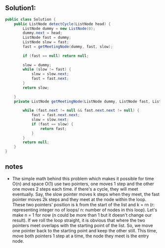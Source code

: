 ## Solution1:
``` java
public class Solution {
    public ListNode detectCycle(ListNode head) {
        ListNode dummy = new ListNode(0);
        dummy.next = head;
        ListNode fast = dummy;
        ListNode slow = fast;
        fast = getMeetingNode(dummy, fast, slow);
        
        if (fast == null) return null;
        
        slow = dummy;
        while (slow != fast) {
            slow = slow.next;
            fast = fast.next;
        }
        return slow;
        
    }
    private ListNode getMeetingNode(ListNode dummy, ListNode fast, ListNode slow) {
        
        while (fast.next != null && fast.next.next != null) {
            fast = fast.next.next;
            slow = slow.next;
            if (fast == slow) {
                return fast;
            }
        }
        return null;
    }
}
```

## notes
* The simple math behind this problem which makes it possible for time O(n) and space O(1)
use two pointers, one moves 1 step and the other one moves 2 steps each time. if there's a cycle, they will meet 
eventually. Say, the slow pointer moves k steps when they meet, the fast pointer moves 2k steps and they meet at
the node within the loop. These two pointers' position is k from the start of the list and k = rn 
(r: representing integer no of loops/ n: number of nodes in this loop). Let's make n = 1 for now (n could be more than 1
but it doesn't change our result). If we roll the loop straight, it is obvious that where the two pointers meet 
overlaps with the starting point of the list. So, we move one pointer back to the starting point and keep the other still. 
This time, move both pointers 1 step at a time, the node they meet is the entry node. 
